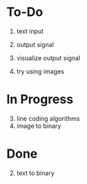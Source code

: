 # To-Do

1) text input


4) output signal
5) visualize output signal
6) try using images

# In Progress

3) line coding algorithms
7) image to binary

# Done

2) text to binary
